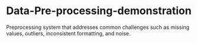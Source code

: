 # Data-Pre-processing-demonstration
Preprocessing system that addresses common challenges such as missing values, outliers, inconsistent formatting, and noise.
